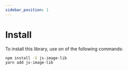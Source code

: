 ```yaml
---
sidebar_position: 1
---
```


# Install

To install this library, use on of the following commands:
```bash
npm install -S js-image-lib
yarn add js-image-lib
```
